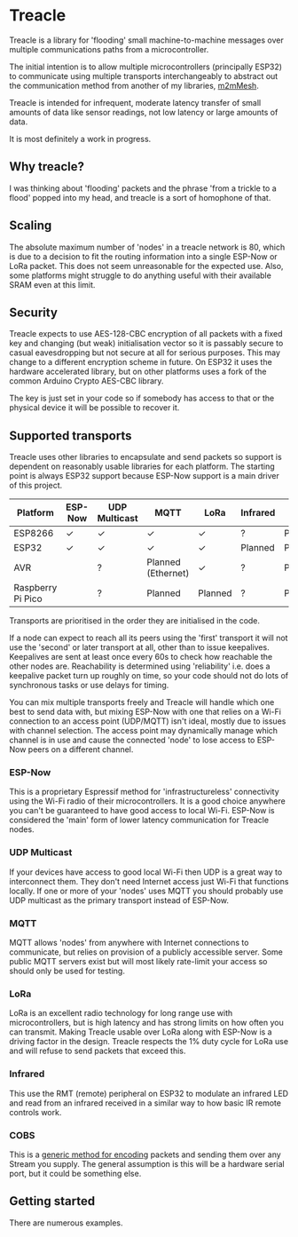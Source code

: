 # Treacle

Treacle is a library for 'flooding' small machine-to-machine messages over multiple communications paths from a microcontroller.

The initial intention is to allow multiple microcontrollers (principally ESP32) to communicate using multiple transports interchangeably to abstract out the communication method from another of my libraries, [m2mMesh](https://github.com/ncmreynolds/m2mDirect).

Treacle is intended for infrequent, moderate latency transfer of small amounts of data like sensor readings, not low latency or large amounts of data.

It is most definitely a work in progress.

## Why treacle?

I was thinking about 'flooding' packets and the phrase 'from a trickle to a flood' popped into my head, and treacle is a sort of homophone of that.

## Scaling

The absolute maximum number of 'nodes' in a treacle network is 80, which is due to a decision to fit the routing information into a single ESP-Now or LoRa packet. This does not seem unreasonable for the expected use. Also, some platforms might struggle to do anything useful with their available SRAM even at this limit.

## Security

Treacle expects to use AES-128-CBC encryption of all packets with a fixed key and changing (but weak) initialisation vector so it is passably secure to casual eavesdropping but not secure at all for serious purposes. This may change to a different encryption scheme in future. On ESP32 it uses the hardware accelerated library, but on other platforms uses a fork of the common Arduino Crypto AES-CBC library.

The key is just set in your code so if somebody has access to that or the physical device it will be possible to recover it.

## Supported transports

Treacle uses other libraries to encapsulate and send packets so support is dependent on reasonably usable libraries for each platform. The starting point is always ESP32 support because ESP-Now support is a main driver of this project.



| Platform          | ESP-Now | UDP Multicast | MQTT               | LoRa    | Infrared | COBS    |
| ----------------- | ------- | ------------- | ------------------ | ------- | -------- | ------- |
| ESP8266           | ✓       | ✓             | ✓                  | ✓       | ?        | Planned |
| ESP32             | ✓       | ✓             | ✓                  | ✓       | Planned  | Planned |
| AVR               |         | ?             | Planned (Ethernet) | ✓       | ?        | Planned |
| Raspberry Pi Pico |         | ?             | Planned            | Planned | ?        | Planned |

Transports are prioritised in the order they are initialised in the code.

If a node can expect to reach all its peers using the 'first' transport it will not use the 'second' or later transport at all, other than to issue keepalives. Keepalives are sent at least once every 60s to check how reachable the other nodes are. Reachability is determined using 'reliability' i.e. does a keepalive packet turn up roughly on time, so your code should not do lots of synchronous tasks or use delays for timing.

You can mix multiple transports freely and Treacle will handle which one best to send data with, but mixing ESP-Now with one that relies on a Wi-Fi connection to an access point (UDP/MQTT) isn't ideal, mostly due to issues with channel selection. The access point may dynamically manage which channel is in use and cause the connected 'node' to lose access to ESP-Now peers on a different channel.

### ESP-Now

This is a proprietary Espressif method for 'infrastructureless' connectivity using the Wi-Fi radio of their microcontrollers. It is a good choice anywhere you can't be guaranteed to have good access to local Wi-Fi. ESP-Now is considered the 'main' form of lower latency communication for Treacle nodes.

### UDP Multicast

If your devices have access to good local Wi-Fi then UDP is a great way to interconnect them. They don't need Internet access just Wi-Fi that functions locally. If one or more of your 'nodes' uses MQTT you should probably use UDP multicast as the primary transport instead of ESP-Now.

### MQTT

MQTT allows 'nodes' from anywhere with Internet connections to communicate, but relies on provision of a publicly accessible server. Some public MQTT servers exist but will most likely rate-limit your access so should only be used for testing.

### LoRa

LoRa is an excellent radio technology for long range use with microcontrollers, but is high latency and has strong limits on how often you can transmit. Making Treacle usable over LoRa along with ESP-Now is a driving factor in the design. Treacle respects the 1% duty cycle for LoRa use and will refuse to send packets that exceed this.

### Infrared

This use the RMT (remote) peripheral on ESP32 to modulate an infrared LED and read from an infrared received in a similar way to how basic IR remote controls work.

### COBS

This is a [generic method for encoding](https://en.wikipedia.org/wiki/Consistent_Overhead_Byte_Stuffing) packets and sending them over any Stream you supply. The general assumption is this will be a hardware serial port, but it could be something else.



## Getting started

There are numerous examples.
